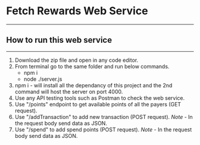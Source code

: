 # Fetch Rewards Web Service
---

## How to run this web service
***
1. Download the zip file and open in any code editor.
2. From terminal go to the same folder and run below commands.
    * npm i
    * node ./server.js
3. npm i - will install all the dependancy of this project and the 2nd command will host the server on port 4000.
4. Use any API testing tools such as Postman to check the web service.
5. Use "/points" endpoint to get available points of all the payers (GET request).
6. Use "/addTransaction" to add new transaction (POST request). _Note_ - In the request body send data as JSON.
7. Use "/spend" to add spend points (POST request). _Note_ - In the request body send data as JSON.

 
